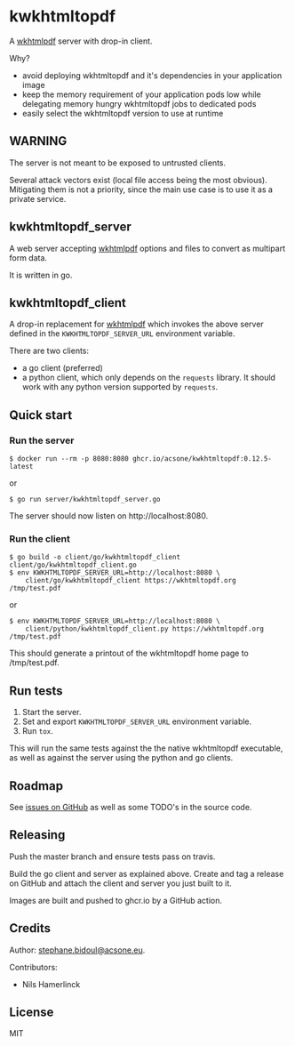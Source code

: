 # kwkhtmltopdf

A [wkhtmlpdf](https://wkhtmltopdf.org) server with drop-in client.

Why?

- avoid deploying wkhtmltopdf and it's dependencies in your application image
- keep the memory requirement of your application pods low while delegating
  memory hungry wkhtmltopdf jobs to dedicated pods
- easily select the wkhtmltopdf version to use at runtime

## WARNING

The server is not meant to be exposed to untrusted clients.

Several attack vectors exist (local file access being the most obvious).
Mitigating them is not a priority, since the main use case is
to use it as a private service.

## kwkhtmltopdf_server

A web server accepting [wkhtmlpdf](https://wkhtmltopdf.org) options and files
to convert as multipart form data.

It is written in go.

## kwkhtmltopdf_client

A drop-in replacement for [wkhtmlpdf](https://wkhtmltopdf.org) which invokes
the above server defined in the `KWKHTMLTOPDF_SERVER_URL` environment variable.

There are two clients:

* a go client (preferred)
* a python client, which only depends on the `requests` library.
  It should work with any python version supported by `requests`.

## Quick start

### Run the server

```
$ docker run --rm -p 8080:8080 ghcr.io/acsone/kwkhtmltopdf:0.12.5-latest
```

or

```
$ go run server/kwkhtmltopdf_server.go
```

The server should now listen on http://localhost:8080.

### Run the client

```
$ go build -o client/go/kwkhtmltopdf_client client/go/kwkhtmltopdf_client.go
$ env KWKHTMLTOPDF_SERVER_URL=http://localhost:8080 \
    client/go/kwkhtmltopdf_client https://wkhtmltopdf.org /tmp/test.pdf
```

or

```
$ env KWKHTMLTOPDF_SERVER_URL=http://localhost:8080 \
    client/python/kwkhtmltopdf_client.py https://wkhtmltopdf.org /tmp/test.pdf
```

This should generate a printout of the wkhtmltopdf home page to /tmp/test.pdf.

## Run tests

1. Start the server.
2. Set and export `KWKHTMLTOPDF_SERVER_URL` environment variable.
3. Run `tox`.

This will run the same tests against the the native wkhtmltopdf executable,
as well as against the server using the python and go clients.

## Roadmap

See [issues on GitHub](<https://github.com/acsone/kwkhtmltopdf/issues>)
as well as some TODO's in the source code.

## Releasing

Push the master branch and ensure tests pass on travis.

Build the go client and server as explained above. Create and tag a release on GitHub
and attach the client and server you just built to it.

Images are built and pushed to ghcr.io by a GitHub action.

## Credits

Author: stephane.bidoul@acsone.eu.

Contributors:

* Nils Hamerlinck

## License

MIT
